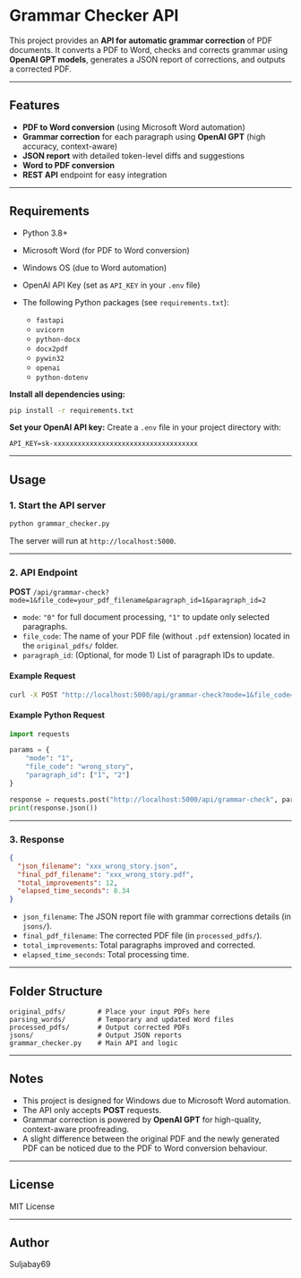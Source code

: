 # Grammar Checker API

This project provides an **API for automatic grammar correction** of PDF documents. It converts a PDF to Word, checks and corrects grammar using **OpenAI GPT models**, generates a JSON report of corrections, and outputs a corrected PDF.

---

## Features

- **PDF to Word conversion** (using Microsoft Word automation)
- **Grammar correction** for each paragraph using **OpenAI GPT** (high accuracy, context-aware)
- **JSON report** with detailed token-level diffs and suggestions
- **Word to PDF conversion**
- **REST API** endpoint for easy integration

---

## Requirements

- Python 3.8+
- Microsoft Word (for PDF to Word conversion)
- Windows OS (due to Word automation)
- OpenAI API Key (set as `API_KEY` in your `.env` file)
- The following Python packages (see `requirements.txt`):

  - `fastapi`
  - `uvicorn`
  - `python-docx`
  - `docx2pdf`
  - `pywin32`
  - `openai`
  - `python-dotenv`

**Install all dependencies using:**
```sh
pip install -r requirements.txt
```

**Set your OpenAI API key:**
Create a `.env` file in your project directory with:
```
API_KEY=sk-xxxxxxxxxxxxxxxxxxxxxxxxxxxxxxxxxxxx
```

---

## Usage

### 1. **Start the API server**

```sh
python grammar_checker.py
```

The server will run at `http://localhost:5000`.

---

### 2. **API Endpoint**

**POST** `/api/grammar-check?mode=1&file_code=your_pdf_filename&paragraph_id=1&paragraph_id=2`

- `mode`: `"0"` for full document processing, `"1"` to update only selected paragraphs.
- `file_code`: The name of your PDF file (without `.pdf` extension) located in the `original_pdfs/` folder.
- `paragraph_id`: (Optional, for mode 1) List of paragraph IDs to update.

#### Example Request

```sh
curl -X POST "http://localhost:5000/api/grammar-check?mode=1&file_code=wrong_story&paragraph_id=[1,2]"
```

#### Example Python Request

```python
import requests

params = {
    "mode": "1",
    "file_code": "wrong_story",
    "paragraph_id": ["1", "2"]
}

response = requests.post("http://localhost:5000/api/grammar-check", params=params)
print(response.json())
```

---

### 3. **Response**

```json
{
  "json_filename": "xxx_wrong_story.json",
  "final_pdf_filename": "xxx_wrong_story.pdf",
  "total_improvements": 12,
  "elapsed_time_seconds": 8.34
}
```

- `json_filename`: The JSON report file with grammar corrections details (in `jsons/`).
- `final_pdf_filename`: The corrected PDF file (in `processed_pdfs/`).
- `total_improvements`: Total paragraphs improved and corrected.
- `elapsed_time_seconds`: Total processing time.

---

## Folder Structure

```
original_pdfs/        # Place your input PDFs here
parsing_words/        # Temporary and updated Word files
processed_pdfs/       # Output corrected PDFs
jsons/                # Output JSON reports
grammar_checker.py    # Main API and logic
```

---

## Notes

- This project is designed for Windows due to Microsoft Word automation.
- The API only accepts **POST** requests.
- Grammar correction is powered by **OpenAI GPT** for high-quality, context-aware proofreading.
- A slight difference between the original PDF and the newly generated PDF can be noticed due to the PDF to Word conversion behaviour.

---

## License

MIT License

---

## Author

Suljabay69
